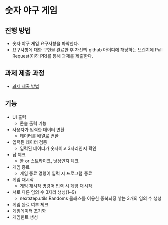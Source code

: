 # 숫자 야구 게임
## 진행 방법
* 숫자 야구 게임 요구사항을 파악한다.
* 요구사항에 대한 구현을 완료한 후 자신의 github 아이디에 해당하는 브랜치에 Pull Request(이하 PR)를 통해 과제를 제출한다.

## 과제 제출 과정
* [과제 제출 방법](https://github.com/next-step/nextstep-docs/tree/master/precourse)

## 기능
* UI 출력
  * 콘솔 출력 기능
* 사용자가 입력한 데이터 변환
  * 데이터를 배열로 변환
* 입력된 데이터 검증
  * 입력된 데이터가 숫자이고 3자리인지 확인
* 답 체크
  * 볼 or 스트라이크, 낫싱인지 체크
* 게임 종료
  * 게임 종료 명령어 입력 시 프로그램 종료
* 게임 재시작
  * 게임 재시작 명령어 입력 시 게임 재시작
* 서로 다른 임의 수 3자리 생성(1~9)
  * nextstep.utils.Randoms 클래스를 이용한 중복되징 낳는 3개의 임의 수 생성
* 게임 완료 여부 체크
* 게임데이터 초기화
* 게임힌트 생성
